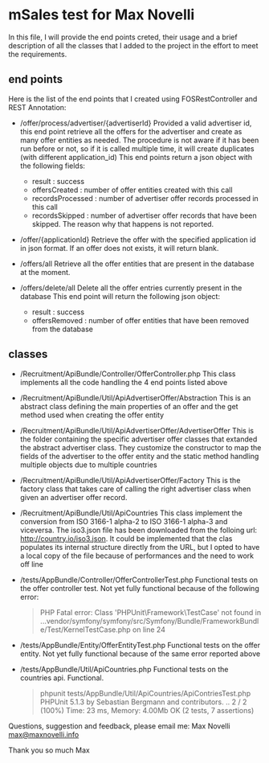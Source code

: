 # mSales test for Max Novelli

In this file, I will provide the end points creted, their usage and a brief description of all the classes that I added to the project in the effort to meet the requirements.

## end points
Here is the list of the end points that I created using FOSRestController and REST Annotation:

- /offer/process/advertiser/{advertiserId}
    Provided a valid advertiser id, this end point retrieve all the offers for the advertiser and create as many offer entities as needed.
    The procedure is not aware if it has been run before or not, so if it is called multiple time, it will create duplicates (with different application_id)
    This end points return a json object with the following fields:
    - result : success
    - offersCreated : number of offer entities created with this call
    - recordsProcessed : number of advertiser offer records processed in this call
    - recordsSkipped : number of advertiser offer records that have been skipped. The reason why that happens is not reported.

- /offer/{applicationId}
    Retrieve the offer with the specified application id in json format. If an offer does not exists, it will return blank.
  
- /offers/all
    Retrieve all the offer entities that are present in the database at the moment.

- /offers/delete/all
    Delete all the offer entries currently present in the database
    This end point will return the following json object:
    - result : success
    - offersRemoved : number of offer entities that have been removed from the database
    
    
## classes
- /Recruitment/ApiBundle/Controller/OfferController.php
    This class implements all the code handling the 4 end points listed above
    
- /Recruitment/ApiBundle/Util/ApiAdvertiserOffer/Abstraction
    This is an abstract class defining the main properties of an offer and the get method used when creating the offer entity
    
- /Recruitment/ApiBundle/Util/ApiAdvertiserOffer/AdvertiserOffer
    This is the folder containing the specific advertiser offer classes that extanded the abstract advertiser class.
    They customize the constructor to map the fields of the advertiser to the offer entity and the static method handling multiple objects due to multiple countries
    
- /Recruitment/ApiBundle/Util/ApiAdvertiserOffer/Factory
    This is the factory class that takes care of calling the right advertiser class when given an advertiser offer record.
    
-  /Recruitment/ApiBundle/Util/ApiCountries
    This class implement the conversion from ISO 3166-1 alpha-2 to ISO 3166-1 alpha-3 and viceversa.
    The iso3.json file has been downloaded from the folloing url: http://country.io/iso3.json.
    It could be implemented that the clas populates its internal structure directly from the URL, but I opted to have a local copy of the file because of performances and the need to work off line
    
- /tests/AppBundle/Controller/OfferControllerTest.php
    Functional tests on the offer controller test. Not yet fully functional because of the following error:
    > PHP Fatal error:  Class 'PHPUnit\Framework\TestCase' not found in ...vendor/symfony/symfony/src/Symfony/Bundle/FrameworkBundle/Test/KernelTestCase.php on line 24

- /tests/AppBundle/Entity/OfferEntityTest.php
    Functional tests on the offer entity. Not yet fully functional because of the same error reported above
    
- /tests/AppBundle/Util/ApiCountries.php
    Functional tests on the countries api. Functional.
    > phpunit tests/AppBundle/Util/ApiCountries/ApiContriesTest.php 
        PHPUnit 5.1.3 by Sebastian Bergmann and contributors.
        ..                                                                  2 / 2 (100%)
        Time: 23 ms, Memory: 4.00Mb
        OK (2 tests, 7 assertions)

Questions, suggestion and feedback, please email me:
Max Novelli
max@maxnovelli.info

Thank you so much
Max